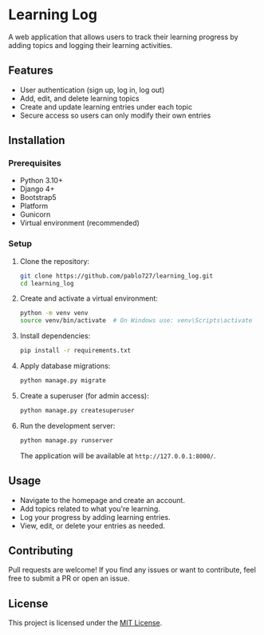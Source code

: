 # Learning Log

A web application that allows users to track their learning progress by adding topics and logging their learning activities.

## Features
- User authentication (sign up, log in, log out)
- Add, edit, and delete learning topics
- Create and update learning entries under each topic
- Secure access so users can only modify their own entries

## Installation

### Prerequisites
- Python 3.10+
- Django 4+
- Bootstrap5
- Platform
- Gunicorn
- Virtual environment (recommended)

### Setup
1. Clone the repository:
   ```sh
   git clone https://github.com/pablo727/learning_log.git
   cd learning_log
   ```

2. Create and activate a virtual environment:
   ```sh
   python -m venv venv
   source venv/bin/activate  # On Windows use: venv\Scripts\activate
   ```

3. Install dependencies:
   ```sh
   pip install -r requirements.txt
   ```

4. Apply database migrations:
   ```sh
   python manage.py migrate
   ```

5. Create a superuser (for admin access):
   ```sh
   python manage.py createsuperuser
   ```

6. Run the development server:
   ```sh
   python manage.py runserver
   ```
   The application will be available at `http://127.0.0.1:8000/`.

## Usage
- Navigate to the homepage and create an account.
- Add topics related to what you're learning.
- Log your progress by adding learning entries.
- View, edit, or delete your entries as needed.

## Contributing
Pull requests are welcome! If you find any issues or want to contribute, feel free to submit a PR or open an issue.

## License
This project is licensed under the [MIT License](https://opensource.org/licenses/MIT).
